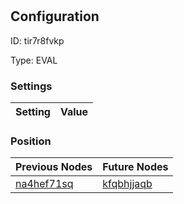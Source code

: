 # <nil>
## Configuration
ID:  tir7r8fvkp

Type: EVAL 


### Settings
| Setting | Value  |
| :------------------------ | ---------------------------------------- |
 




### Position
| Previous Nodes | Future Nodes |
| :------------- | ------------ |
| [na4hef71sq](./na4hef71sq.md) | [kfqbhjjaqb](./kfqbhjjaqb.md) |